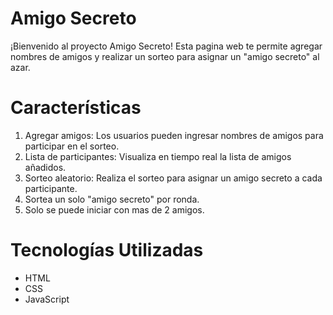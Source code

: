 <h1>Amigo Secreto</h1>

<p>¡Bienvenido al proyecto Amigo Secreto! Esta pagina web te permite agregar nombres de amigos y realizar un sorteo para asignar un "amigo secreto" al azar.</p>

<h1>Características</h1>
<ol>
<li>Agregar amigos: Los usuarios pueden ingresar nombres de amigos para participar en el sorteo.</li>
<li>Lista de participantes: Visualiza en tiempo real la lista de amigos añadidos.</li>
<li>Sorteo aleatorio: Realiza el sorteo para asignar un amigo secreto a cada participante.</li>  
<li>Sortea un solo "amigo secreto" por ronda.</li>
<li>Solo se puede iniciar con mas de 2 amigos.</li>
</ol>

<h1>Tecnologías Utilizadas</h1>
<ul>
<li>HTML</li>
<li>CSS</li>
<li>JavaScript</li>
</ul>

